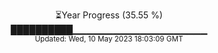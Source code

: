 <p align="center">
⏳Year Progress (35.55 %) <br>
██████████▁▁▁▁▁▁▁▁▁▁▁▁▁▁▁▁▁▁▁▁ <br>
<sub>Updated: Wed, 10 May 2023 18:03:09 GMT</sub>
</p>

